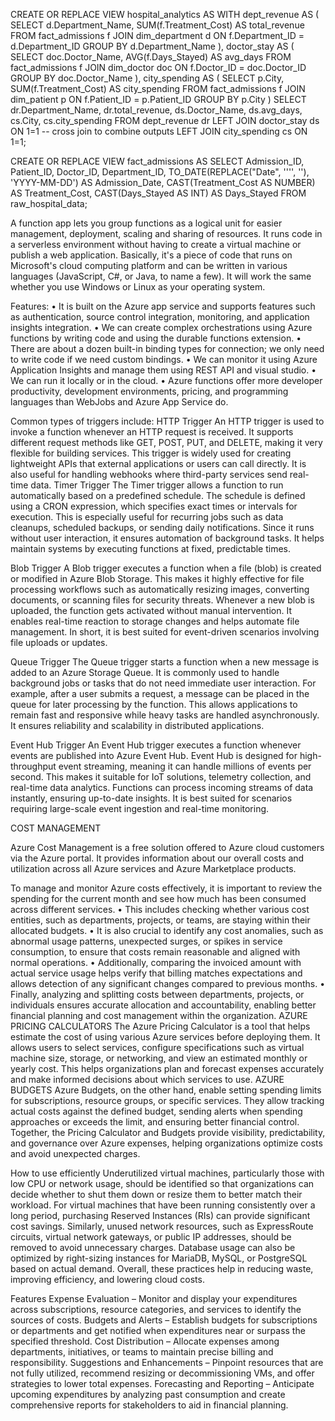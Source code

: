 CREATE OR REPLACE VIEW hospital_analytics AS
WITH dept_revenue AS (
    SELECT d.Department_Name, SUM(f.Treatment_Cost) AS total_revenue
    FROM fact_admissions f
    JOIN dim_department d ON f.Department_ID = d.Department_ID
    GROUP BY d.Department_Name
),
doctor_stay AS (
    SELECT doc.Doctor_Name, AVG(f.Days_Stayed) AS avg_days
    FROM fact_admissions f
    JOIN dim_doctor doc ON f.Doctor_ID = doc.Doctor_ID
    GROUP BY doc.Doctor_Name
),
city_spending AS (
    SELECT p.City, SUM(f.Treatment_Cost) AS city_spending
    FROM fact_admissions f
    JOIN dim_patient p ON f.Patient_ID = p.Patient_ID
    GROUP BY p.City
)
SELECT
    dr.Department_Name,
    dr.total_revenue,
    ds.Doctor_Name,
    ds.avg_days,
    cs.City,
    cs.city_spending
FROM dept_revenue dr
LEFT JOIN doctor_stay ds ON 1=1   -- cross join to combine outputs
LEFT JOIN city_spending cs ON 1=1;



CREATE OR REPLACE VIEW fact_admissions AS
SELECT 
    Admission_ID,
    Patient_ID,
    Doctor_ID,
    Department_ID,
    TO_DATE(REPLACE("Date", '''', ''), 'YYYY-MM-DD') AS Admission_Date,
    CAST(Treatment_Cost AS NUMBER) AS Treatment_Cost,
    CAST(Days_Stayed AS INT) AS Days_Stayed
FROM raw_hospital_data;





A function app lets you group functions as a logical unit for easier management, deployment, scaling and sharing of resources. It runs code in a serverless environment without having to create a virtual machine or publish a web application. 
Basically, it's a piece of code that runs on Microsoft's cloud computing platform and can be written in various languages (JavaScript, C#, or Java, to name a few). It will work the same whether you use Windows or Linux as your operating system.

Features:
•	It is built on the Azure app service and supports features such as authentication, source control integration, monitoring, and application insights integration.
•	We can create complex orchestrations using Azure functions by writing code and using the durable functions extension. 
•	There are about a dozen built-in binding types for connection; we only need to write code if we need custom bindings. 
•	We can monitor it using Azure Application Insights and manage them using REST API and visual studio. 
•	We can run it locally or in the cloud. 
•	Azure functions offer more developer productivity, development environments, pricing, and programming languages than WebJobs and Azure App Service do.

Common types of triggers include:
HTTP Trigger
An HTTP trigger is used to invoke a function whenever an HTTP request is received. It supports different request methods like GET, POST, PUT, and DELETE, making it very flexible for building services. 
This trigger is widely used for creating lightweight APIs that external applications or users can call directly. It is also useful for handling webhooks where third-party services send real-time data.
Timer Trigger
The Timer trigger allows a function to run automatically based on a predefined schedule. The schedule is defined using a CRON expression, which specifies exact times or intervals for execution. 
This is especially useful for recurring jobs such as data cleanups, scheduled backups, or sending daily notifications. Since it runs without user interaction, it ensures automation of background tasks. It helps maintain systems by executing functions at fixed, predictable times.

Blob Trigger
A Blob trigger executes a function when a file (blob) is created or modified in Azure Blob Storage. This makes it highly effective for file processing workflows such as automatically resizing images, converting documents, or scanning files for security threats. 
Whenever a new blob is uploaded, the function gets activated without manual intervention.
 It enables real-time reaction to storage changes and helps automate file management. In short, it is best suited for event-driven scenarios involving file uploads or updates.

Queue Trigger
The Queue trigger starts a function when a new message is added to an Azure Storage Queue. It is commonly used to handle background jobs or tasks that do not need immediate user interaction.
 For example, after a user submits a request, a message can be placed in the queue for later processing by the function. This allows applications to remain fast and responsive while heavy tasks are handled asynchronously. It ensures reliability and scalability in distributed applications.

Event Hub Trigger
An Event Hub trigger executes a function whenever events are published into Azure Event Hub. Event Hub is designed for high-throughput event streaming, meaning it can handle millions of events per second. This makes it suitable for IoT solutions, telemetry collection, and real-time data analytics.
 Functions can process incoming streams of data instantly, ensuring up-to-date insights. It is best suited for scenarios requiring large-scale event ingestion and real-time monitoring.


 COST MANAGEMENT

 Azure Cost Management is a free solution offered to Azure cloud customers via the Azure portal. It provides information about our overall costs and utilization across all Azure services and Azure Marketplace products. 

To manage and monitor Azure costs effectively, it is important to review the spending for the current month and see how much has been consumed across different services. 
•	This includes checking whether various cost entities, such as departments, projects, or teams, are staying within their allocated budgets. 
•	It is also crucial to identify any cost anomalies, such as abnormal usage patterns, unexpected surges, or spikes in service consumption, to ensure that costs remain reasonable and aligned with normal operations.
•	Additionally, comparing the invoiced amount with actual service usage helps verify that billing matches expectations and allows detection of any significant changes compared to previous months. 
•	Finally, analyzing and splitting costs between departments, projects, or individuals ensures accurate allocation and accountability, enabling better financial planning and cost management within the organization.
AZURE PRICING CALCULATORS
The Azure Pricing Calculator is a tool that helps estimate the cost of using various Azure services before deploying them. It allows users to select services, configure specifications such as virtual machine size, storage, or networking, and view an estimated monthly or yearly cost. This helps organizations plan and forecast expenses accurately and make informed decisions about which services to use.
AZURE BUDGETS
 Azure Budgets, on the other hand, enable setting spending limits for subscriptions, resource groups, or specific services. They allow tracking actual costs against the defined budget, sending alerts when spending approaches or exceeds the limit, and ensuring better financial control. Together, the Pricing Calculator and Budgets provide visibility, predictability, and governance over Azure expenses, helping organizations optimize costs and avoid unexpected charges.

How to use efficiently
Underutilized virtual machines, particularly those with low CPU or network usage, should be identified so that organizations can decide whether to shut them down or resize them to better match their workload.
 For virtual machines that have been running consistently over a long period, purchasing Reserved Instances (RIs) can provide significant cost savings.
 Similarly, unused network resources, such as ExpressRoute circuits, virtual network gateways, or public IP addresses, should be removed to avoid unnecessary charges. 
Database usage can also be optimized by right-sizing instances for MariaDB, MySQL, or PostgreSQL based on actual demand. Overall, these practices help in reducing waste, improving efficiency, and lowering cloud costs.

Features
Expense Evaluation – Monitor and display your expenditures across subscriptions, resource categories, and services to identify the sources of costs.
Budgets and Alerts – Establish budgets for subscriptions or departments and get notified when expenditures near or surpass the specified threshold.
Cost Distribution – Allocate expenses among departments, initiatives, or teams to maintain precise billing and responsibility.
Suggestions and Enhancements – Pinpoint resources that are not fully utilized, recommend resizing or decommissioning VMs, and offer strategies to lower total expenses.
Forecasting and Reporting – Anticipate upcoming expenditures by analyzing past consumption and create comprehensive reports for stakeholders to aid in financial planning.



